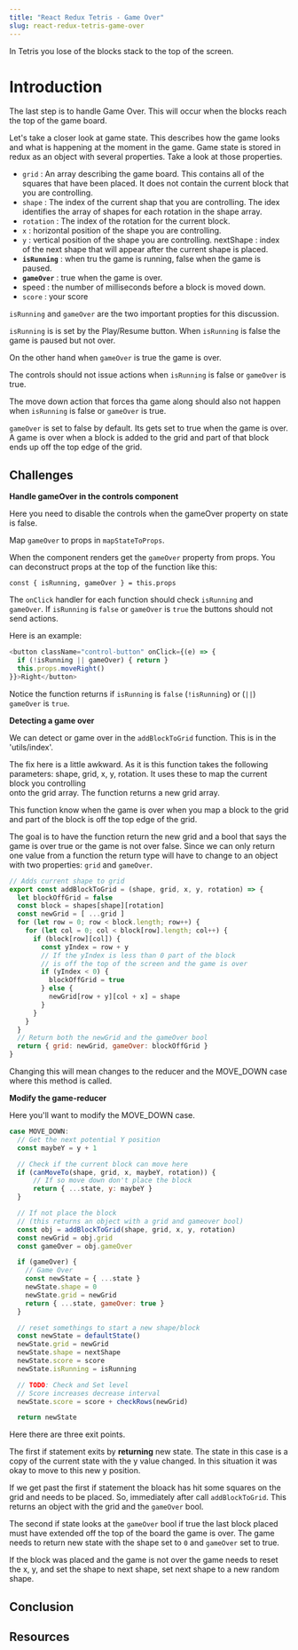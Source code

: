 ```yaml
---
title: "React Redux Tetris - Game Over"
slug: react-redux-tetris-game-over
---
```


In Tetris you lose of the blocks stack to the top of 
the screen. 

# Introduction 

The last step is to handle Game Over. This will occur 
when the blocks reach the top of the game board. 

Let's take a closer look at game state. This describes 
how the game looks and what is happening at the moment
in the game. Game state is stored in redux as an object 
with several properties. Take a look at those properties. 

- `grid` : An array describing the game board.
This contains all of the squares that have been placed.
It does not contain the current block that you are 
controlling. 
- `shape` : The index of the current shap that you are 
controlling. The idex identifies the array of shapes 
for each rotation in the shape array. 
- `rotation` : The index of the rotation for the 
current block. 
- `x` : horizontal position of the shape you are controlling. 
- `y` : vertical position of the shape you are controlling.
nextShape : index of the next shape that will appear after 
the current shape is placed. 
- **`isRunning`** : when tru the game is running, false when the 
game is paused. 
- **`gameOver`** : true when the game is over. 
- speed : the number of milliseconds before a block is 
moved down. 
- `score` : your score

`isRunning` and `gameOver` are the two important propties for 
this discussion. 

`isRunning` is is set by the Play/Resume button. When 
`isRunning` is false the game is paused but not over. 

On the other hand when `gameOver` is true the game is over. 

The controls should not issue actions when `isRunning` is
false or `gameOver` is true. 

The move down action that forces tha game along should also 
not happen when `isRunning` is false or `gameOver` is true.

`gameOver` is set to false by default. Its gets set to true 
when the game is over. A game is over when a block is 
added to the grid and part of that block ends up off the
top edge of the grid. 

## Challenges

**Handle gameOver in the controls component**

Here you need to disable the controls when the gameOver 
property on state is false. 

Map `gameOver` to props in `mapStateToProps`. 

When the component renders get the `gameOver` property
from props. You can deconstruct props at the top of the 
function like this: 

`const { isRunning, gameOver } = this.props`

The `onClick` handler for each function should check 
`isRunning` and `gameOver`. If `isRunning` is `false`
or `gameOver` is `true` the buttons should not send actions. 

Here is an example: 

```JavaScript
<button className="control-button" onClick={(e) => {
  if (!isRunning || gameOver) { return }
  this.props.moveRight()
}}>Right</button>
```

Notice the function returns if `isRunning` is `false` 
(`!isRunning`) or (`||`) `gameOver` is `true`.

**Detecting a game over**

We can detect or game over in the `addBlockToGrid` 
function. This is in the 'utils/index'. 

The fix here is a little awkward. As it is this function 
takes the following parameters: shape, grid, x, y, rotation. 
It uses these to map the current block you controlling  
onto the grid array. The function returns a new grid array. 

This function know when the game is over when you map a
block to the grid and part of the block is off the top 
edge of the grid. 

The goal is to have the function return the new grid and 
a bool that says the game is over true or the game is not 
over false. Since we can only return one value from a 
function the return type will have to change to an object 
with two properties: `grid` and `gameOver`. 

```JavaScript
// Adds current shape to grid
export const addBlockToGrid = (shape, grid, x, y, rotation) => {
  let blockOffGrid = false
  const block = shapes[shape][rotation]
  const newGrid = [ ...grid ]
  for (let row = 0; row < block.length; row++) {
    for (let col = 0; col < block[row].length; col++) {
      if (block[row][col]) {
        const yIndex = row + y
        // If the yIndex is less than 0 part of the block
        // is off the top of the screen and the game is over
        if (yIndex < 0) {
          blockOffGrid = true
        } else {
          newGrid[row + y][col + x] = shape
        }
      }
    }
  }
  // Return both the newGrid and the gameOver bool                                                
  return { grid: newGrid, gameOver: blockOffGrid }
}
```

Changing this will mean changes to the reducer and the 
MOVE_DOWN case where this method is called. 

**Modify the game-reducer**

Here you'll want to modify the MOVE_DOWN case. 

```JavaScript
case MOVE_DOWN:
  // Get the next potential Y position
  const maybeY = y + 1

  // Check if the current block can move here
  if (canMoveTo(shape, grid, x, maybeY, rotation)) {
      // If so move down don't place the block
      return { ...state, y: maybeY }
  }

  // If not place the block
  // (this returns an object with a grid and gameover bool)
  const obj = addBlockToGrid(shape, grid, x, y, rotation)
  const newGrid = obj.grid
  const gameOver = obj.gameOver

  if (gameOver) {
    // Game Over
    const newState = { ...state }
    newState.shape = 0
    newState.grid = newGrid
    return { ...state, gameOver: true }
  }

  // reset somethings to start a new shape/block
  const newState = defaultState()
  newState.grid = newGrid
  newState.shape = nextShape
  newState.score = score
  newState.isRunning = isRunning

  // TODO: Check and Set level
  // Score increases decrease interval
  newState.score = score + checkRows(newGrid)

  return newState
```

Here there are three exit points. 

The first if statement exits by **returning** new state. The 
state in this case is a copy of the current state with the y 
value changed. In this situation it was okay to move to this 
new y position. 

If we get past the first if statement the bloack has hit some 
squares on the grid and needs to be placed. So, immediately 
after call `addBlockToGrid`. This returns an object with the 
grid and the `gameOver` bool. 

The second if state looks at the `gameOver` bool if true 
the last block placed must have extended off the top of the 
board the game is over. The game needs to return new state 
with the shape set to `0` and `gameOver` set to true. 

If the block was placed and the game is not over the game 
needs to reset the x, y, and set the shape to next shape, 
set next shape to a new random shape. 

## Conclusion


## Resources

 
